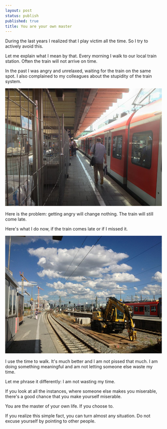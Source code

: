 ```yaml
---
layout: post
status: publish
published: true
title: You are your own master
---
```

During the last years I realized that I play victim all the time. So I try to actively avoid this.

Let me explain what I mean by that. Every morning I walk to our local train station. Often the train will not arrive on time.

In the past I was angry and unrelaxed, waiting for the train on the same spot. I also complained to my colleagues about the stupidity of the train system.

![](/assets/images/2013-08/train-station-1.jpg)

Here is the problem: getting angry will change nothing. The train will still come late.

Here's what I do now, if the train comes late or if I missed it.

![](/assets/images/2013-08/train-station-2.jpg)

I use the time to walk. It's much better and I am not pissed that much. I am doing something meaningful and am not letting someone else waste my time.

Let me phrase it differently: I am not wasting my time.

If you look at all the instances, where someone else makes you miserable, there's a good chance that you make yourself miserable.

You are the master of your own life. If you choose to.

If you realize this simple fact, you can turn almost any situation. Do not excuse yourself by pointing to other people.